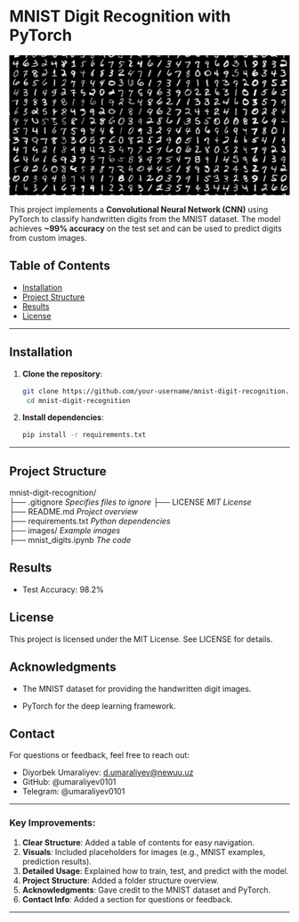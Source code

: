 # MNIST Digit Recognition with PyTorch

![MNIST Example](images/mnist_example.png)

This project implements a **Convolutional Neural Network (CNN)** using PyTorch to classify handwritten digits from the MNIST dataset. The model achieves **~99% accuracy** on the test set and can be used to predict digits from custom images.

## Table of Contents
- [Installation](#installation)
- [Project Structure](#project-structure)
- [Results](#results)
- [License](#license)

---

## Installation

1. **Clone the repository**:
   ```bash
   git clone https://github.com/your-username/mnist-digit-recognition.git
    cd mnist-digit-recognition

2. **Install dependencies**:

    ```bash
    pip install -r requirements.txt

---

## Project Structure

mnist-digit-recognition/ \
├── .gitignore            _Specifies files to ignore_
├── LICENSE               _MIT License_\
├── README.md             _Project overview_\
├── requirements.txt      _Python dependencies_\
├── images/               _Example images_\
├── mnist_digits.ipynb    _The code_

## Results

 - Test Accuracy: 98.2%

## License

This project is licensed under the MIT License. See LICENSE for details.

## Acknowledgments

 - The MNIST dataset for providing the handwritten digit images.

 - PyTorch for the deep learning framework.

## Contact

For questions or feedback, feel free to reach out:

 - Diyorbek Umaraliyev: d.umaraliyev@newuu.uz
 - GitHub: @umaraliyev0101
 - Telegram: @umaraliyev0101

---

### **Key Improvements**:
1. **Clear Structure**: Added a table of contents for easy navigation.
2. **Visuals**: Included placeholders for images (e.g., MNIST examples, prediction results).
3. **Detailed Usage**: Explained how to train, test, and predict with the model.
4. **Project Structure**: Added a folder structure overview.
5. **Acknowledgments**: Gave credit to the MNIST dataset and PyTorch.
6. **Contact Info**: Added a section for questions or feedback.

---